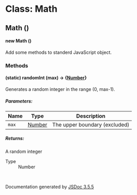 # Class: Math

## Math ()

#### new Math ()

Add some methods to standerd JavaScript object.
<dl>
</dl>

### Methods

#### (static) randomInt (max) → {[Number](Number.md)}

Generates a random integer in the range (0, max-1).

##### Parameters:

| Name | Type | Description |
| --- | --- | --- |
| `max` | [Number](Number.md) | The upper boundary (excluded) |

<dl>
</dl>

##### Returns:

A random integer
<dl>
                <dt> Type </dt>
                <dd>
                    <span><a>Number</a></span>
                </dd>
            </dl>
 <br>

  Documentation generated by [JSDoc 3.5.5](https://github.com/jsdoc3/jsdoc)
